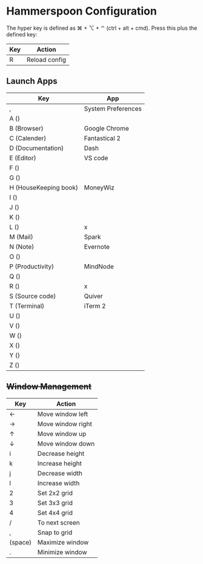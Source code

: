 # Hammerspoon Configuration

The hyper key is defined as ⌘ + ⌥ + ⌃ (ctrl + alt + cmd). Press this plus the defined key:

Key | Action
---|---
R | Reload config

## Launch Apps

Key | App
---|---
,                     | System Preferences
A ()                  |
B (Browser)           | Google Chrome
C (Calender)          | Fantastical 2
D (Documentation)     | Dash
E (Editor)            | VS code
F ()                  |
G ()                  |
H (HouseKeeping book) | MoneyWiz
I ()                  |
J ()                  |
K ()                  |
L ()                  | x
M (Mail)              | Spark
N (Note)              | Evernote
O ()                  |
P (Productivity)      | MindNode
Q ()                  |
R ()                  | x
S (Source code)       | Quiver
T (Terminal)          | iTerm 2
U ()                  |
V ()                  |
W ()                  |
X ()                  |
Y ()                  |
Z ()                  |

## ~~Window Management~~

Key | Action
---|---
← | Move window left
→ | Move window right
↑ | Move window up
↓ | Move window down
i | Decrease height
k | Increase height
j | Decrease width
l | Increase width
2 | Set 2x2 grid
3 | Set 3x3 grid
4 | Set 4x4 grid
/ | To next screen
, | Snap to grid
(space) | Maximize window
. | Minimize window
